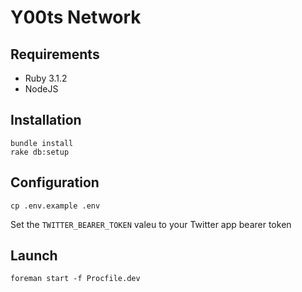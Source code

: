 # Y00ts Network

## Requirements

- Ruby 3.1.2
- NodeJS

## Installation

```
bundle install
rake db:setup
```

## Configuration

```
cp .env.example .env
```

Set the `TWITTER_BEARER_TOKEN` valeu to your Twitter app bearer token

## Launch

```
foreman start -f Procfile.dev
```

